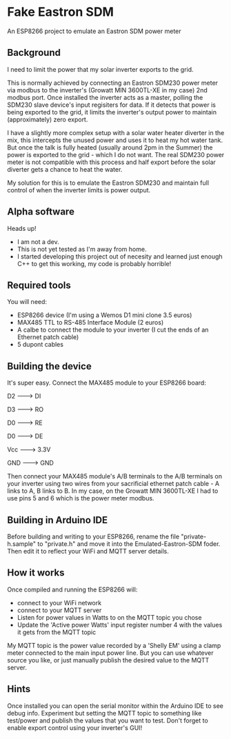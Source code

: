 # Fake Eastron SDM
 An ESP8266 project to emulate an Eastron SDM power meter

 ## Background

 I need to limit the power that my solar inverter exports to the grid.
 
 This is normally achieved by connecting an Eastron SDM230 power meter via modbus to the inverter's (Growatt MIN 3600TL-XE in my case) 2nd modbus port. Once installed the inverter acts as a master, polling the SDM230 slave device's input regisiters for data. If it detects that power is being exported to the grid, it limits the inverter's output power to maintain (approximately) zero export.

 I have a slightly more complex setup with a solar water heater diverter in the mix, this intercepts the unused power and uses it to heat my hot water tank. But once the talk is fully heated (usually around 2pm in the Summer) the power is exported to the grid - which I do not want. The real SDM230 power meter is not compatible with this process and half export before the solar diverter gets a chance to heat the water.

 My solution for this is to emulate the Eastron SDM230 and maintain full control of when the inverter limits is power output.

 ## Alpha software

 Heads up!
 - I am not a dev.
 - This is not yet tested as I'm away from home.
 - I started developing this project out of necesity and learned just enough C++ to get this working, my code is probably horrible!

 ## Required tools

 You will need:
-  ESP8266 device (I'm using a Wemos D1 mini clone 3.5 euros)
-  MAX485 TTL to RS-485 Interface Module (2 euros)
-  A calbe to connect the module to your inverter (I cut the ends of an Ethernet patch cable)
-  5 dupont cables

## Building the device

It's super easy. Connect the MAX485 module to your ESP8266 board:

D2	  ---> DI

D3	  ---> RO

D0	  ---> RE

D0	  ---> DE

Vcc	  ---> 3.3V

GND   ---> GND

Then connect your MAX485 module's A/B terminals to the A/B terminals on your inverter using two wires from your sacrificial ethernet patch cable - A links to A, B links to B. In my case, on the Growatt MIN 3600TL-XE I had to use pins 5 and 6 which is the power meter modbus.

## Building in Arduino IDE

Before building and writing to your ESP8266, rename the file "private-h.sample" to "private.h" and move it into the Emulated-Eastron-SDM foder. Then edit it to reflect your WiFi and MQTT server details.

## How it works

Once compiled and running the ESP8266 will:

- connect to your WiFi network
- connect to your MQTT server
- Listen for power values in Watts to on the MQTT topic you chose
- Update the 'Active power Watts' input register number 4 with the values it gets from the MQTT topic

My MQTT topic is the power value recorded by a 'Shelly EM' using a clamp meter connected to the main input power line. But you can use whatever source you like, or just manually publish the desired value to the MQTT server.


## Hints

Once installed you can open the serial monitor within the Arduino IDE to see debug info.
Experiment but setting the MQTT topic to something like test/power and publish the values that you want to test.
Don't forget to enable export control using your inverter's GUI!